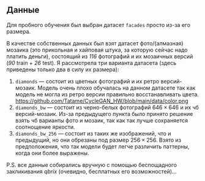 ## Данные  

Для пробного обучения был выбран датасет ```facades``` просто из-за его размера.  

В качестве собственных данных был взят датасет фото/(алмазная) мозаика (это прикольная и хайповая штука, за которую сейчас надо платить деньги), состоящий из *116* фотографий и их мозаичных версий (*90* train + *26* test).
Я рассмотрела три варианта датасета (здесь приведены только два в силу их размера):  

1. ```diamonds``` — состоит из цветных фотографий и их ретро версий-мозаик. Модель очень плохо обучалась на данном датасете так как модель не могла из ретро версии правильно восстанавливать цвета.
   https://github.com/Tatame/CycleGAN_HW/blob/main/data/color.png
3. ```diamonds_bw``` — состоит из черно-белых фотографий $646 \times 646$ и их чб версий-мозаик. Из-за предыдущего пункта было принято решение взять чб варианты фото и мозаик, так как так лучше сохраняется соотнощение яркости.
4. ```diamonds_bw_256``` — состоит из таких же изображений, что и предыдущий, но они обрезаны под размер $256 \times 256$. Взято из предположения, что так модели будет легче различить паттерны, когда они более выражены.

P.S. все данные собирались вручную с помощью беспощадного закликивания *qbrix* (очевидно, бесплатных его возможностей)...
